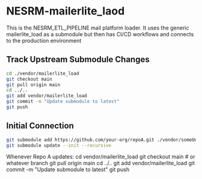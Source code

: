 # NESRM-mailerlite_laod

This is the NESRM_ETL_PIPELINE mail platform loader. It uses the generic mailerlite_load as a submodule but then has CI/CD workflows and connects to the production environment

## Track Upstream Submodule Changes

```bash
cd ./vendor/mailerlite_load
git checkout main
git pull origin main
cd ../..
git add vendor/mailerlite_load
git commit -m "Update submodule to latest"
git push
```

## Initial Connection

```bash
git submodule add https://github.com/your-org/repoA.git ./vendor/someUnusedPathName
git submodule update --init --recursive
```

Whenever Repo A updates:
cd vendor/mailerlite_load
git checkout main # or whatever branch
git pull origin main
cd ../..
git add vendor/mailerlite_load
git commit -m "Update submodule to latest"
git push
